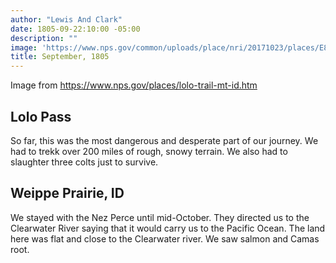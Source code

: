 ```yaml
---
author: "Lewis And Clark"
date: 1805-09-22:10:00 -05:00
description: ""
image: 'https://www.nps.gov/common/uploads/place/nri/20171023/places/E8B32EAB-1DD8-B71B-0BD78ACABABEA3AC/E8B32EAB-1DD8-B71B-0BD78ACABABEA3AC.jpg'
title: September, 1805
---
```

Image from https://www.nps.gov/places/lolo-trail-mt-id.htm
## Lolo Pass
So far, this was the most dangerous and desperate part of our journey. We had to trekk over 200 miles of rough, snowy terrain. We also had to slaughter three colts just to survive.
## Weippe Prairie, ID
We stayed with the Nez Perce until mid-October. They directed us to the Clearwater River saying that it would carry us to the Pacific Ocean. The land here was flat and close to the Clearwater river. We saw salmon and Camas root.